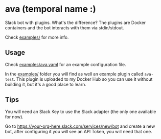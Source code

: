 ava (temporal name :)
===

Slack bot with plugins. What's the difference? The plugins are Docker containers and the bot interacts with them via stdin/stdout.

Check [examples/](examples/) for more info.

Usage
-----

Check [examples/ava.yaml](examples/ava.yaml) for an example configuration file.

In the [examples/](examples/) folder you will find as well an example plugin called `ava-test`. This plugin is uploaded to my Docker Hub so you can use it without building it, but it's a good place to learn.

Tips
----

You will need an Slack Key to use the Slack adapter (the only one available for now).

Go to https://your-org-here.slack.com/services/new/bot and create a new bot, after configuring it you will see an API Token, you will need that one.
